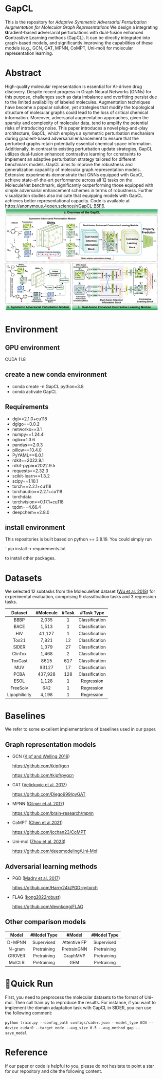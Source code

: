 # GapCL
This is the repository for *Adaptive Symmetric Adversarial Perturbation Augmentation for Molecular Graph Representations*
We design  a integrating **G**radient-based **a**dversarial **p**erturbations with dual-fusion enhanced **C**ontrastive **L**earning methods (GapCL). It can be directly integrated into graph-based models, and significantly improving the capabilities of these models (e.g., GCN, GAT, MPNN, CoMPT, Uni-mol) for molecular representation learning.
# Abstract
High-quality molecular representation is essential for AI-driven drug discovery. Despite recent progress in Graph Neural Networks (GNNs) for this purpose, challenges such as data imbalance and overfitting persist due to the limited availability of labeled molecules. Augmentation techniques have become a popular solution, yet strategies that modify the topological structure of molecular graphs could lead to the loss of critical chemical information. Moreover, adversarial augmentation approaches, given the sparsity and complexity of molecular data, tend to amplify the potential risks of introducing noise. This paper introduces a novel plug-and-play architecture, GapCL, which employs a symmetric perturbation mechanism during gradient-based adversarial enhancement to ensure that the perturbed graphs retain potentially essential chemical space information. Additionally, in contrast to existing perturbation update strategies, GapCL utilizes dual-fusion enhanced contrastive learning for constraints to implement an adaptive perturbation strategy tailored for different benchmark models. GapCL aims to improve the robustness and generalization capability of molecular graph representation models. Extensive experiments demonstrate that GNNs equipped with GapCL achieve state-of-the-art performance across all 12 tasks on the MoleculeNet benchmark, significantly outperforming those equipped with simple adversarial enhancement schemes in terms of robustness. Further visualization studies also indicate that equipping models with GapCL achieves better representational capacity. Code is available at https://anonymous.4open.science/r/GapCL-B5F6.
![GapCL model](https://github.com/stjin-XMU/GapCL/blob/main/GapCL.png)

# Environment
## GPU environment
CUDA 11.8

## create a new conda environment
- conda create -n GapCL python=3.8
- conda activate GapCL

## Requirements
- dgl==2.1.0+cu118
- dglgo==0.0.2
- networkx==3.1
- numpy==1.24.4
- ogb==1.3.6
- pandas==2.0.3
- pillow==10.4.0
- PyYAML==6.0.1
- rdkit==2022.9.1
- rdkit-pypi==2022.9.5
- requests==2.32.3
- scikit-learn==1.3.2
- scipy==1.10.1
- torch==2.2.1+cu118
- torchaudio==2.2.1+cu118
- torchdata
- torchvision==0.17.1+cu118
- tqdm==4.66.4
- deepchem==2.8.0

## install environment
This repositories is built based on python == 3.8.19. You could simply run

` pip install -r requirements.txt 

to install other packages.

# Datasets
We selected 12 subtasks from the MoleculeNet dataset ([Wu et al. 2018](10.1039/C7SC02664A)) for experimental evaluation, comprising 9 classification tasks and 3 regression tasks. 

| Dataset | #Molecule | #Task | #Task Type |
| :---: | :---: | :---: |:---: |
| BBBP  | 2,035 | 1 | Classification|
| BACE | 1,513 | 1 | Classification |
| HIV | 41,127 | 1 | Classification |
| Tox21 | 7,821 | 12 | Classification | 
| SIDER | 1,379 | 27 | Classification |
| ClinTox | 1,468 | 2 | Classification |
| ToxCast | 8615 | 617 | Classification |
| MUV | 93127 | 17 | Classification |
| PCBA | 437,928 | 128 | Classification |
| ESOL | 1,128 | 1 | Regression |
| FreeSolv | 642 | 1 | Regression |
| Lipophilicity  | 4,198 | 1 | Regression | 

# Baselines
We refer to some excellent implementations of baselines used in our paper.
## Graph representation models
- GCN ([Kipf and Welling 2016](https://doi.org/10.48550/arXiv.1609.02907))
  
  https://github.com/tkipf/gcn
  
  https://github.com/tkipf/pygcn
  
- GAT ([Velickovic et al. 2017](https://doi.org/10.48550/arXiv.1710.10903))
  
  https://github.com/Diego999/pyGAT
  
- MPNN ([Gilmer et al. 2017](https://arxiv.org/pdf/1704.01212))
  
  https://github.com/brain-research/mpnn
  
- CoMPT ([Chen et al.2021](https://doi.org/10.24963/ijcai.2021/309))
  
  https://github.com/jcchan23/CoMPT
  
- Uni-mol ([Zhou et al. 2023](https://openreview.net/forum?id=6K2RM6wVqKu))
  
  https://github.com/deepmodeling/Uni-Mol
  
## Adversarial learning methods
- PGD ([Madry et al. 2017](https://doi.org/10.48550/arXiv.1706.06083))
  
  https://github.com/Harry24k/PGD-pytorch
  
- FLAG ([kong2022robust](https://arxiv.org/abs/2010.09891))
  
  https://github.com/devnkong/FLAG
  
## Other comparison models
| Model | #Model Type | #Model | #Model Type |
| :---: | :---: | :---: |:---: |
| D-MPNN  | Supervised | Attentive FP | Supervised |
| N-gram  | Pretraining  | PretrainGNN | Pretraining |
| GROVER | Pretraining  |  GraphMVP | Pretraining  |
| MolCLR | Pretraining  | GEM | Pretraining  |

# 🌟Quick Run
First, you need to preprocess the molecular datasets to the format of Uni-mol. Then call train.py to reproduce the results. For instance, if you want to implement the domain adaptation task with GapCL in SIDER, you can use the following comment:

`python train.py --config_path configs/sider.json --model_type GCN --device cuda:0 --target node --aug_size 0.5 --aug_method gap --save_model`

# Reference
If our paper or code is helpful to you, please do not hesitate to point a star for our repository and cite the following content.



